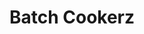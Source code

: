 ---
title: "Batch Cookerz"
title_fr: "Batch Cookerz"
order: 2
description: "Design and integration of a responsive web interface for my final project at 'The Hacking Project' bootcamp."
description_fr: "Design et intégration d'une interface web responsive pour mon projet final au bootcamp 'The Hacking Project'."
featuredImage: ../images/batch-cookerz.jpg
url: "http://batchcookerz.fr"
source_link: "https://github.com/anhek/thp-batch-cookerz"
tags: ["visual identity", "webdesign", "html", "scss", "bootstrap", "ruby", "git"]
tags_fr: ["identité visuelle", "webdesign", "html", "scss", "bootstrap", "ruby", "git"]
---